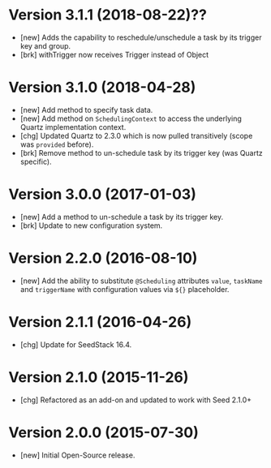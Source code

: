 # Version 3.1.1 (2018-08-22)??

* [new] Adds the capability to reschedule/unschedule a task by its trigger key and group.
* [brk] withTrigger now receives Trigger instead of Object 

# Version 3.1.0 (2018-04-28)

* [new] Add method to specify task data. 
* [new] Add method on `SchedulingContext` to access the underlying Quartz implementation context. 
* [chg] Updated Quartz to 2.3.0 which is now pulled transitively (scope was `provided` before). 
* [brk] Remove method to un-schedule task by its trigger key (was Quartz specific). 

# Version 3.0.0 (2017-01-03)

* [new] Add a method to un-schedule a task by its trigger key. 
* [brk] Update to new configuration system.

# Version 2.2.0 (2016-08-10)

* [new] Add the ability to substitute `@Scheduling` attributes `value`, `taskName` and `triggerName` with configuration values via `${}` placeholder.

# Version 2.1.1 (2016-04-26)

* [chg] Update for SeedStack 16.4.

# Version 2.1.0 (2015-11-26)

* [chg] Refactored as an add-on and updated to work with Seed 2.1.0+

# Version 2.0.0 (2015-07-30)

* [new] Initial Open-Source release.
